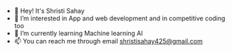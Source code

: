 - 👋 Hey! It's Shristi Sahay
- 👀 I’m interested in App and web development and in competitive coding too
- 🌱 I’m currently learning Machine learning AI
- 📫 You can reach me through email shristisahay425@gmail.com

<!---
Shristi0404/Shristi0404 is a ✨ special ✨ repository because its `README.md` (this file) appears on your GitHub profile.
You can click the Preview link to take a look at your changes.
--->
